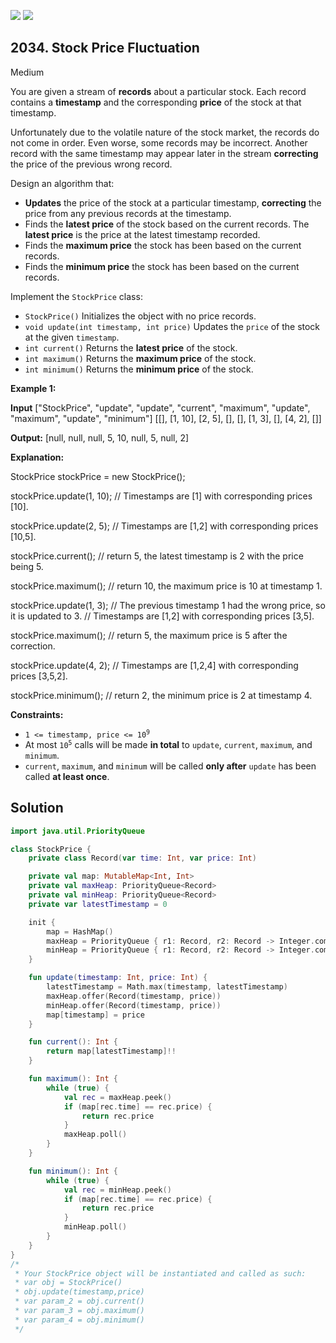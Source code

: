 [![](https://img.shields.io/github/stars/javadev/LeetCode-in-Kotlin?label=Stars&style=flat-square)](https://github.com/javadev/LeetCode-in-Kotlin)
[![](https://img.shields.io/github/forks/javadev/LeetCode-in-Kotlin?label=Fork%20me%20on%20GitHub%20&style=flat-square)](https://github.com/javadev/LeetCode-in-Kotlin/fork)

## 2034\. Stock Price Fluctuation

Medium

You are given a stream of **records** about a particular stock. Each record contains a **timestamp** and the corresponding **price** of the stock at that timestamp.

Unfortunately due to the volatile nature of the stock market, the records do not come in order. Even worse, some records may be incorrect. Another record with the same timestamp may appear later in the stream **correcting** the price of the previous wrong record.

Design an algorithm that:

*   **Updates** the price of the stock at a particular timestamp, **correcting** the price from any previous records at the timestamp.
*   Finds the **latest price** of the stock based on the current records. The **latest price** is the price at the latest timestamp recorded.
*   Finds the **maximum price** the stock has been based on the current records.
*   Finds the **minimum price** the stock has been based on the current records.

Implement the `StockPrice` class:

*   `StockPrice()` Initializes the object with no price records.
*   `void update(int timestamp, int price)` Updates the `price` of the stock at the given `timestamp`.
*   `int current()` Returns the **latest price** of the stock.
*   `int maximum()` Returns the **maximum price** of the stock.
*   `int minimum()` Returns the **minimum price** of the stock.

**Example 1:**

**Input** ["StockPrice", "update", "update", "current", "maximum", "update", "maximum", "update", "minimum"] [[], [1, 10], [2, 5], [], [], [1, 3], [], [4, 2], []]

**Output:** [null, null, null, 5, 10, null, 5, null, 2]

**Explanation:** 

StockPrice stockPrice = new StockPrice(); 

stockPrice.update(1, 10); // Timestamps are [1] with corresponding prices [10]. 

stockPrice.update(2, 5); // Timestamps are [1,2] with corresponding prices [10,5]. 

stockPrice.current(); // return 5, the latest timestamp is 2 with the price being 5. 

stockPrice.maximum(); // return 10, the maximum price is 10 at timestamp 1. 

stockPrice.update(1, 3); // The previous timestamp 1 had the wrong price, so it is updated to 3. // Timestamps are [1,2] with corresponding prices [3,5]. 

stockPrice.maximum(); // return 5, the maximum price is 5 after the correction. 

stockPrice.update(4, 2); // Timestamps are [1,2,4] with corresponding prices [3,5,2]. 

stockPrice.minimum(); // return 2, the minimum price is 2 at timestamp 4.

**Constraints:**

*   <code>1 <= timestamp, price <= 10<sup>9</sup></code>
*   At most <code>10<sup>5</sup></code> calls will be made **in total** to `update`, `current`, `maximum`, and `minimum`.
*   `current`, `maximum`, and `minimum` will be called **only after** `update` has been called **at least once**.

## Solution

```kotlin
import java.util.PriorityQueue

class StockPrice {
    private class Record(var time: Int, var price: Int)

    private val map: MutableMap<Int, Int>
    private val maxHeap: PriorityQueue<Record>
    private val minHeap: PriorityQueue<Record>
    private var latestTimestamp = 0

    init {
        map = HashMap()
        maxHeap = PriorityQueue { r1: Record, r2: Record -> Integer.compare(r2.price, r1.price) }
        minHeap = PriorityQueue { r1: Record, r2: Record -> Integer.compare(r1.price, r2.price) }
    }

    fun update(timestamp: Int, price: Int) {
        latestTimestamp = Math.max(timestamp, latestTimestamp)
        maxHeap.offer(Record(timestamp, price))
        minHeap.offer(Record(timestamp, price))
        map[timestamp] = price
    }

    fun current(): Int {
        return map[latestTimestamp]!!
    }

    fun maximum(): Int {
        while (true) {
            val rec = maxHeap.peek()
            if (map[rec.time] == rec.price) {
                return rec.price
            }
            maxHeap.poll()
        }
    }

    fun minimum(): Int {
        while (true) {
            val rec = minHeap.peek()
            if (map[rec.time] == rec.price) {
                return rec.price
            }
            minHeap.poll()
        }
    }
}
/*
 * Your StockPrice object will be instantiated and called as such:
 * var obj = StockPrice()
 * obj.update(timestamp,price)
 * var param_2 = obj.current()
 * var param_3 = obj.maximum()
 * var param_4 = obj.minimum()
 */
```